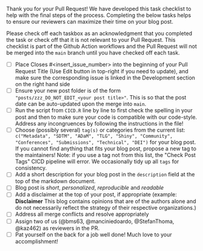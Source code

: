 Thank you for your Pull Request! We have developed this task checklist to help with the final steps of the process. Completing the below tasks helps to ensure our reviewers can maximize their time on your blog post.

Please check off each taskbox as an acknowledgment that you completed the task or check off that it is not relevant to your Pull Request. This checklist is part of the Github Action workflows and the Pull Request will not be merged into the `main` branch until you have checked off each task.

- [ ] Place Closes #<insert_issue_number> into the beginning of your Pull Request Title (Use Edit button in top-right if you need to update), and make sure the corresponding issue is linked in the Development section on the right hand side
- [ ] Ensure your new post folder is of the form `"posts/zzz_DO_NOT_EDIT_<your post title>"`. This is so that the post date can be auto-updated upon the merge into `main`.
- [ ] Run the script from `CICD.R` line by line to first check the spelling in your post and then to make sure your code is compatible with our code-style. Address any incongruences by following the instructions in the file! 
- [ ] Choose (possibly several) `tag(s)` or categories from the current list: ` c("Metadata", "SDTM", "ADaM", "TLG", "Shiny", "Community", "Conferences", "Submissions", "Technical", "DEI")` for your blog post. If you cannot find anything that fits your blog post, propose a new tag to the maintainers! Note: if you use a tag not from this list, the "Check Post Tags" CICD pipeline will error. We occasionally tidy up all `tags` for consistency.
- [ ] Add a short description for your blog post in the `description` field at the top of the markdown document.
- [ ] Blog post is *short*, *personalized*, *reproducible* and *readable*
- [ ] Add a disclaimer at the top of your post, if appropriate (example: **Disclaimer** 
This blog contains opinions that are of the authors alone and do not necessarily reflect the strategy of their respective organizations.)
- [ ] Address all merge conflicts and resolve appropriately
- [ ] Assign two of us (@bms63, @manciniedoardo, @StefanThoma, @kaz462) as reviewers in the PR.
- [ ] Pat yourself on the back for a job well done! Much love to your accomplishment!
